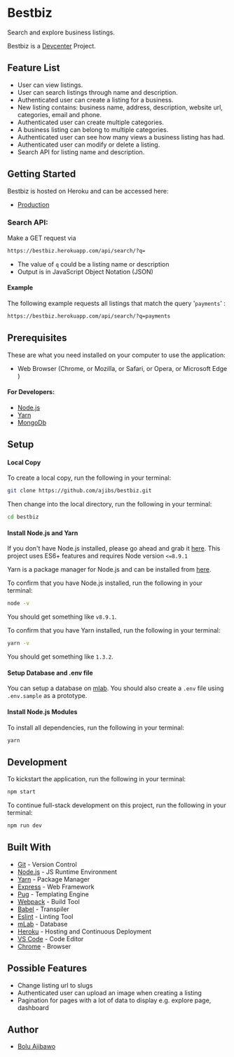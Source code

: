 # Bestbiz
Search and explore business listings.

Bestbiz is a [Devcenter](https://devcenter.co/) Project.


## Feature List
* User can view listings.
* User can search listings through name and description.
* Authenticated user can create a listing for a business.
* New listing contains: business name, address, description, website url, categories, email and phone.
* Authenticated user can create multiple categories.
* A business listing can belong to multiple categories.
* Authenticated user can see how many views a business listing has had.
* Authenticated user can modify or delete a listing.
* Search API for listing name and description.


## Getting Started
Bestbiz is hosted on Heroku and can be accessed here:
- [Production](https://bestbiz.herokuapp.com/)

### Search API:
Make a GET request via
  ```bash
  https://bestbiz.herokuapp.com/api/search/?q=
  ```
  - The value of `q` could be a listing name or description
  - Output is in JavaScript Object Notation (JSON)

#### Example
The following example requests all listings that match the query '` payments `' :
```bash
https://bestbiz.herokuapp.com/api/search/?q=payments
```

## Prerequisites
 These are what you need installed on your computer to use the application:

 - Web Browser (Chrome, or Mozilla, or Safari, or Opera, or Microsoft Edge )

 #### For Developers:
 - [Node.js](https://nodejs.org/en/download/)
 - [Yarn](https://yarnpkg.com/en/docs/install)
 - [MongoDb](https://www.mongodb.com/download-center#community)


## Setup
#### Local Copy
To create a local copy, run the following in your terminal:
```bash
git clone https://github.com/ajibs/bestbiz.git
```
Then change into the local directory, run the following in your terminal:
```bash
cd bestbiz
```

#### Install Node.js and Yarn
If you don't have Node.js installed, please go ahead and grab it [here](https://nodejs.org/). This project uses ES6+ features and requires Node version `<=8.9.1`

Yarn is a package manager for Node.js and can be installed from [here](https://yarnpkg.com/en/docs/install).

To confirm that you have Node.js installed, run the following in your terminal:
```bash
node -v
```
You should get something like `v8.9.1`.

To confirm that you have Yarn installed, run the following in your terminal:
```bash
yarn -v
```
You should get something like `1.3.2`.

#### Setup Database and .env file
You can setup a database on [mlab](https://mlab.com/). You should also create a `.env` file using `.env.sample` as a prototype.

#### Install Node.js Modules
To install all dependencies, run the following in your terminal:
```bash
yarn
```


## Development
To kickstart the application, run the following in your terminal:
```bash
npm start
```

To continue full-stack development on this project, run the following in your terminal:
```bash
npm run dev
```


## Built With
- [Git](https://git-scm.com/) - Version Control
- [Node.js](https://nodejs.org/) - JS Runtime Environment
- [Yarn](https://yarnpkg.com) - Package Manager
- [Express](https://expressjs.com/en/starter/installing.html) - Web Framework
- [Pug](https://pugjs.org/api/getting-started.html) - Templating Engine
- [Webpack](https://webpack.js.org/) - Build Tool
- [Babel](https://babeljs.io/) - Transpiler
- [Eslint](https://eslint.org/) - Linting Tool
- [mLab](https://mlab.com/) - Database
- [Heroku](https://heroku.com) - Hosting and Continuous Deployment
- [VS Code](https://code.visualstudio.com/) - Code Editor
- [Chrome](https://www.google.com/chrome/browser/desktop/index.html) - Browser


## Possible Features
- Change listing url to slugs
- Authenticated user can upload an image when creating a listing
- Pagination for pages with a lot of data to display e.g. explore page, dashboard


## Author
* [Bolu Ajibawo](https://github.com/ajibs)